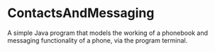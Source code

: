 # ContactsAndMessaging
A simple Java program that models the working of a phonebook and messaging functionality of a phone, via the program terminal.
